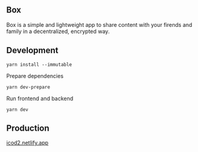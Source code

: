 ## Box

Box is a simple and lightweight app to share content with your firends and family in a decentralized, encrypted way.

## Development

```
yarn install --immutable
```

Prepare dependencies
```
yarn dev-prepare
```

Run frontend and backend
```
yarn dev
```

## Production

[icod2.netlify.app](https://icod2.netlify.app)
